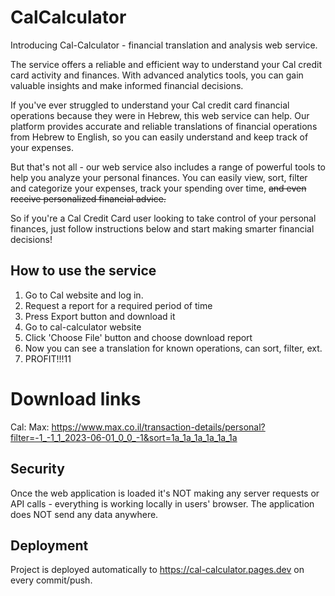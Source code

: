# CalCalculator

Introducing Cal-Calculator - financial translation and analysis web service.

The service offers a reliable and efficient way to understand your Cal credit card activity and finances. With advanced analytics tools, you can gain valuable insights and make informed financial decisions.

If you've ever struggled to understand your Cal credit card financial operations because they were in Hebrew, this web service can help. Our platform provides accurate and reliable translations of financial operations from Hebrew to English, so you can easily understand and keep track of your expenses.

But that's not all - our web service also includes a range of powerful tools to help you analyze your personal finances. You can easily view, sort, filter and categorize your expenses, track your spending over time, ~~and even receive personalized financial advice.~~

So if you're a Cal Credit Card user looking to take control of your personal finances, just follow instructions below and start making smarter financial decisions!

## How to use the service
1. Go to Cal website and log in.
2. Request a report for a required period of time
3. Press Export button and download it
4. Go to cal-calculator website
5. Click 'Choose File' button and choose download report
6. Now you can see a translation for known operations, can sort, filter, ext.
7. PROFIT!!!11

# Download links
Cal:
Max: https://www.max.co.il/transaction-details/personal?filter=-1_-1_1_2023-06-01_0_0_-1&sort=1a_1a_1a_1a_1a_1a

## Security

Once the web application is loaded it's NOT making any server requests or API calls - everything is working locally in users' browser.
The application does NOT send any data anywhere.

## Deployment

Project is deployed automatically to https://cal-calculator.pages.dev on every commit/push.

